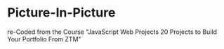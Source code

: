 # Picture-In-Picture
re-Coded from the Course "JavaScript Web Projects 20 Projects to Build Your Portfolio From ZTM"
